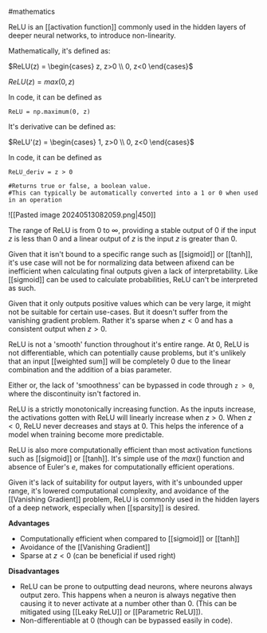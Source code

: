 #mathematics 

ReLU is an [[activation function]] commonly used in the hidden layers of deeper neural networks, to introduce non-linearity.

Mathematically, it's defined as:

$ReLU(z) = \begin{cases} z, z>0 \\ 0, z<0 \end{cases}$

$ReLU(z) = max(0, z)$

In code, it can be defined as

```
ReLU = np.maximum(0, z)
```

It's derivative can be defined as:

$ReLU'(z) = \begin{cases} 1, z>0 \\ 0, z<0 \end{cases}$

In code, it can be defined as

```
ReLU_deriv = z > 0 

#Returns true or false, a boolean value. 
#This can typically be automatically converted into a 1 or 0 when used in an operation
```

![[Pasted image 20240513082059.png|450]]


The range of ReLU is from $0$ to $\infty$, providing a stable output of $0$ if the input $z$ is less than $0$ and a linear output of $z$ is the input $z$ is greater than $0$. 

Given that it isn't bound to a specific range such as [[sigmoid]] or [[tanh]], it's use case will not be for normalizing data between afixend can be inefficient when calculating final outputs given a lack of interpretability. Like [[sigmoid]] can be used to calculate probabilities, ReLU can't be interpreted as such.

Given that it only outputs positive values which can be very large, it might not be suitable for certain use-cases. But it doesn't suffer from the vanishing gradient problem. Rather it's sparse when $z < 0$ and has a consistent output when $z > 0$.

ReLU is not a 'smooth' function throughout it's entire range. At $0$, ReLU is not differentiable, which can potentially cause problems, but it's unlikely that an input [[weighted sum]] will be completely 0 due to the linear combination and the addition of a bias parameter.

Either or, the lack of 'smoothness' can be bypassed in code through `z > 0`, where the discontinuity isn't factored in.

ReLU is a strictly monotonically increasing function. As the inputs increase, the activations gotten with ReLU will linearly increase when $z > 0$. When $z<0$, ReLU never decreases and stays at $0$. This helps the inference of a model when training become more predictable.

ReLU is also more computationally efficient than most activation functions such as [[sigmoid]] or [[tanh]]. It's simple use of the $max()$ function and absence of Euler's $e$, makes for computationally efficient operations.

Given it's lack of suitability for output layers, with it's unbounded upper range, it's lowered computational complexity, and avoidance of the [[Vanishing Gradient]] problem, ReLU is commonly used in the hidden layers of a deep network, especially when [[sparsity]] is desired.


**Advantages**
- Computationally efficient when compared to [[sigmoid]] or [[tanh]]
- Avoidance of the [[Vanishing Gradient]]
- Sparse at $z<0$ (can be beneficial if used right)


**Disadvantages**
- ReLU can be prone to outputting dead neurons, where neurons always output zero. This happens when a neuron is always negative then causing it to never activate at a number other than $0$. (This can be mitigated using [[Leaky ReLU]] or [[Parametric ReLU]]).
- Non-differentiable at $0$ (though can be bypassed easily in code).